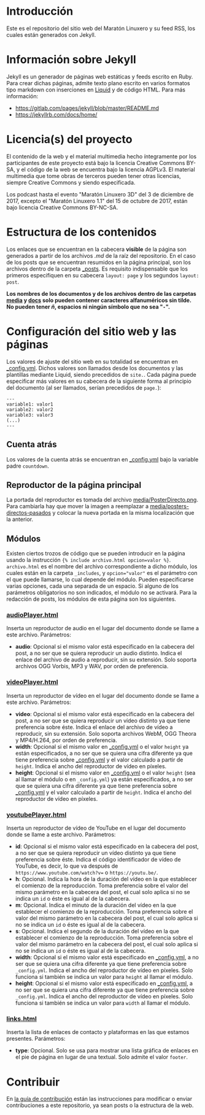 # Introducción

Este es el repositorio del sitio web del Maratón Linuxero y su feed RSS, los cuales están generados con Jekyll.


# Información sobre Jekyll

Jekyll es un generador de páginas web estáticas y feeds escrito en Ruby. Para crear dichas páginas, admite texto plano escrito en varios formatos tipo markdown con inserciones en [Liquid](https://help.shopify.com/themes/liquid) y de código HTML. Para más información:
* <https://gitlab.com/pages/jekyll/blob/master/README.md>
* <https://jekyllrb.com/docs/home/>


# Licencia(s) del proyecto

El contenido de la web y el material multimedia hecho íntegramente por los participantes de este proyecto está bajo la licencia Creative Commons BY-SA, y el código de la web se encuentra bajo la licencia AGPLv3. El material multimedia que tome obras de terceros pueden tener otras licencias, siempre Creative Commons y siendo especificada.

Los podcast hasta el evento "Maratón Linuxero 3D" del 3 de diciembre de 2017, excepto el "Maratón Linuxero 1.1" del 15 de octubre de 2017, están bajo licencia Creative Commons BY-NC-SA.


# Estructura de los contenidos

Los enlaces que se encuentran en la cabecera **visible** de la página son generados a partir de los archivos _.md_ de la raíz del repositorio. En el caso de los posts que se encuentran resumidos en la página principal, son los archivos dentro de la carpeta [_posts](/_posts). Es requisito indispensable que los primeros especifiquen en su cabecera `layout: page` y los segundos `layout: post`.

**Los nombres de los documentos y de los archivos dentro de las carpetas [media](media) y [docs](docs) solo pueden contener caracteres alfanuméricos sin tilde. No pueden tener *ñ*, espacios ni ningún símbolo que no sea "`-`".**


# Configuración del sitio web y las páginas

Los valores de ajuste del sitio web en su totalidad se encuentran en [_config.yml](_config.yml). Dichos valores son llamados desde los documentos y las plantillas mediante Liquid, siendo precedidos de `site.`. Cada página puede especificar más valores en su cabecera de la siguiente forma al principio del documento (al ser llamados, serían precedidos de `page.`):

	---
	variable1: valor1
	variable2: valor2
	variable3: valor3
	(...)
	---

## Cuenta atrás

Los valores de la cuenta atrás se encuentran en [_config.yml](_config.yml) bajo la variable padre `countdown`.


## Reproductor de la página principal

La portada del reproductor es tomada del archivo [media/PosterDirecto.png](media/PosterDirecto.png). Para cambiarla hay que mover la imagen a reemplazar a [media/posters-directos-pasados](media/posters-directos-pasados) y colocar la nueva portada en la misma localización que la anterior.


## Módulos

Existen ciertos trozos de código que se pueden introducir en la página usando la instrucción `{% include archivo.html opcion=valor %}`. `archivo.html` es el nombre del archivo correspondiente a dicho módulo, los cuales están en la carpeta `_includes`, y `opcion="valor"` es el parámetro con el que puede llamarse, lo cual depende del módulo. Pueden especificarse varias opciones, cada una separada de un espacio. Si alguno de los parámetros obligatorios no son indicados, el módulo no se activará. Para la redacción de posts, los módulos de esta página son los siguientes.

### [audioPlayer.html](_includes/audioPlayer.html)

Inserta un reproductor de audio en el lugar del documento donde se llame a este archivo. Parámetros:

* **audio**: Opcional si el mismo valor está especificado en la cabecera del post, a no ser que se quiera reproducir un audio distinto. Indica el enlace del archivo de audio a reproducir, sin su extensión. Solo soporta archivos OGG Vorbis, MP3 y WAV, por orden de preferencia.


### [videoPlayer.html](_includes/videoPlayer.html)

Inserta un reproductor de vídeo en el lugar del documento donde se llame a este archivo. Parámetros:

* **video**: Opcional si el mismo valor está especificado en la cabecera del post, a no ser que se quiera reproducir un vídeo distinto ya que tiene preferencia sobre éste. Indica el enlace del archivo de vídeo a reproducir, sin su extensión. Solo soporta archivos WebM, OGG Theora y MP4/H.264, por orden de preferencia.
* **width**: Opcional si el mismo valor en [_config.yml](_config.yml) o el valor `height` ya están especificados, a no ser que se quiera una cifra diferente ya que tiene preferencia sobre [_config.yml](_config.yml) y el valor calculado a partir de `height`. Indica el ancho del reproductor de vídeo en píxeles.
* **height**: Opcional si el mismo valor en [_config.yml](_config.yml) o el valor `height` (sea al llamar el módulo o en `_config.yml`) ya están especificados, a no ser que se quiera una cifra diferente ya que tiene preferencia sobre [_config.yml](_config.yml) y el valor calculado a partir de `height`. Indica el ancho del reproductor de vídeo en píxeles.


### [youtubePlayer.html](_includes/youtubePlayer.html)

Inserta un reproductor de vídeo de YouTube en el lugar del documento donde se llame a este archivo. Parámetros:

* **id**: Opcional si el mismo valor está especificado en la cabecera del post, a no ser que se quiera reproducir un vídeo distinto ya que tiene preferencia sobre éste. Indica el código identificador de vídeo de YouTube, es decir, lo que va después de `https://www.youtube.com/watch?v=` o `https://youtu.be/`.
* **h**: Opcional. Indica la hora de la duración del vídeo en la que establecer el comienzo de la reproducción. Toma preferencia sobre el valor del mismo parámetro en la cabecera del post, el cual solo aplica si no se indica un `id` o éste es igual al de la cabecera.
* **m**: Opcional. Indica el minuto de la duración del vídeo en la que establecer el comienzo de la reproducción. Toma preferencia sobre el valor del mismo parámetro en la cabecera del post, el cual solo aplica si no se indica un `id` o éste es igual al de la cabecera.
* **s**: Opcional. Indica el segundo de la duración del vídeo en la que establecer el comienzo de la reproducción. Toma preferencia sobre el valor del mismo parámetro en la cabecera del post, el cual solo aplica si no se indica un `id` o éste es igual al de la cabecera.
* **width**: Opcional si el mismo valor está especificado en [_config.yml](_config.yml), a no ser que se quiera una cifra diferente ya que tiene preferencia sobre `_config.yml`. Indica el ancho del reproductor de vídeo en píxeles. Solo funciona si también se indica un valor para `height` al llamar el módulo.
* **height**: Opcional si el mismo valor está especificado en [_config.yml](_config.yml), a no ser que se quiera una cifra diferente ya que tiene preferencia sobre `_config.yml`. Indica el ancho del reproductor de vídeo en píxeles. Solo funciona si también se indica un valor para `width` al llamar el módulo.


### [links.html](_includes/links.html)

Inserta la lista de enlaces de contacto y plataformas en las que estamos presentes. Parámetros:

* **type**: Opcional. Solo se usa para mostrar una lista gráfica de enlaces en el pie de página en lugar de una textual. Solo admite el valor `footer`.


# Contribuir

En [la guía de contribución](CONTRIBUTING.md) están las instrucciones para modificar o enviar contribuciones a este repositorio, ya sean posts o la estructura de la web.
